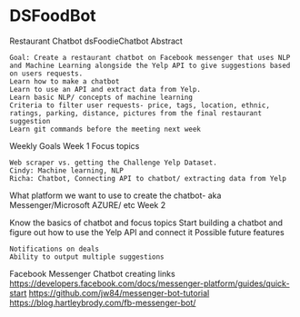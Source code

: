 # DSFoodBot
Restaurant Chatbot
dsFoodieChatbot
Abstract

    Goal: Create a restaurant chatbot on Facebook messenger that uses NLP and Machine Learning alongside the Yelp API to give suggestions based on users requests.
    Learn how to make a chatbot
    Learn to use an API and extract data from Yelp.
    Learn basic NLP/ concepts of machine learning
    Criteria to filter user requests- price, tags, location, ethnic, ratings, parking, distance, pictures from the final restaurant suggestion
    Learn git commands before the meeting next week

Weekly Goals
Week 1
Focus topics

    Web scraper vs. getting the Challenge Yelp Dataset.
    Cindy: Machine learning, NLP
    Richa: Chatbot, Connecting API to chatbot/ extracting data from Yelp

What platform we want to use to create the chatbot- aka Messenger/Microsoft AZURE/ etc
Week 2

Know the basics of chatbot and focus topics Start building a chatbot and figure out how to use the Yelp API and connect it
Possible future features

    Notifications on deals
    Ability to output multiple suggestions


Facebook Messenger Chatbot creating links
https://developers.facebook.com/docs/messenger-platform/guides/quick-start
https://github.com/jw84/messenger-bot-tutorial
https://blog.hartleybrody.com/fb-messenger-bot/
